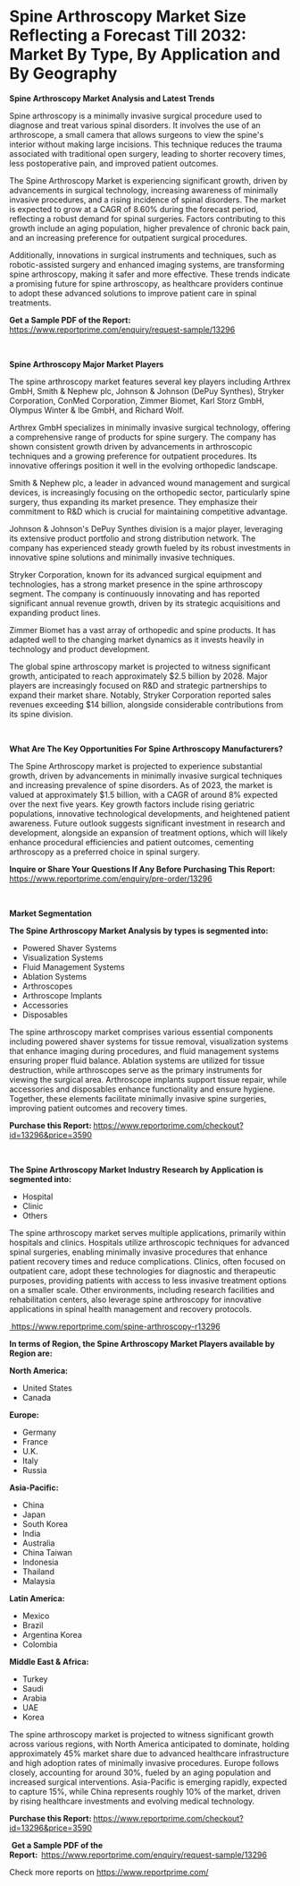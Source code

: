 <p><h1>Spine Arthroscopy Market Size Reflecting a Forecast Till 2032: Market By Type, By Application and By Geography</h1></p><p><strong>Spine Arthroscopy Market Analysis and Latest Trends</strong></p>
<p><p>Spine arthroscopy is a minimally invasive surgical procedure used to diagnose and treat various spinal disorders. It involves the use of an arthroscope, a small camera that allows surgeons to view the spine's interior without making large incisions. This technique reduces the trauma associated with traditional open surgery, leading to shorter recovery times, less postoperative pain, and improved patient outcomes.</p><p>The Spine Arthroscopy Market is experiencing significant growth, driven by advancements in surgical technology, increasing awareness of minimally invasive procedures, and a rising incidence of spinal disorders. The market is expected to grow at a CAGR of 8.60% during the forecast period, reflecting a robust demand for spinal surgeries. Factors contributing to this growth include an aging population, higher prevalence of chronic back pain, and an increasing preference for outpatient surgical procedures. </p><p>Additionally, innovations in surgical instruments and techniques, such as robotic-assisted surgery and enhanced imaging systems, are transforming spine arthroscopy, making it safer and more effective. These trends indicate a promising future for spine arthroscopy, as healthcare providers continue to adopt these advanced solutions to improve patient care in spinal treatments.</p></p>
<p><strong>Get a Sample PDF of the Report:&nbsp;</strong> <a href="https://www.reportprime.com/enquiry/request-sample/13296?utm_campaign=2308&utm_medium=2&utm_source=Github&utm_content=ia&utm_term=20032025&utm_id=spine-arthroscopy">https://www.reportprime.com/enquiry/request-sample/13296</a></p>
<p>&nbsp;</p>
<p><strong>Spine Arthroscopy Major Market Players</strong></p>
<p><p>The spine arthroscopy market features several key players including Arthrex GmbH, Smith & Nephew plc, Johnson & Johnson (DePuy Synthes), Stryker Corporation, ConMed Corporation, Zimmer Biomet, Karl Storz GmbH, Olympus Winter & Ibe GmbH, and Richard Wolf. </p><p>Arthrex GmbH specializes in minimally invasive surgical technology, offering a comprehensive range of products for spine surgery. The company has shown consistent growth driven by advancements in arthroscopic techniques and a growing preference for outpatient procedures. Its innovative offerings position it well in the evolving orthopedic landscape.</p><p>Smith & Nephew plc, a leader in advanced wound management and surgical devices, is increasingly focusing on the orthopedic sector, particularly spine surgery, thus expanding its market presence. They emphasize their commitment to R&D which is crucial for maintaining competitive advantage.</p><p>Johnson & Johnson's DePuy Synthes division is a major player, leveraging its extensive product portfolio and strong distribution network. The company has experienced steady growth fueled by its robust investments in innovative spine solutions and minimally invasive techniques.</p><p>Stryker Corporation, known for its advanced surgical equipment and technologies, has a strong market presence in the spine arthroscopy segment. The company is continuously innovating and has reported significant annual revenue growth, driven by its strategic acquisitions and expanding product lines.</p><p>Zimmer Biomet has a vast array of orthopedic and spine products. It has adapted well to the changing market dynamics as it invests heavily in technology and product development.</p><p>The global spine arthroscopy market is projected to witness significant growth, anticipated to reach approximately $2.5 billion by 2028. Major players are increasingly focused on R&D and strategic partnerships to expand their market share. Notably, Stryker Corporation reported sales revenues exceeding $14 billion, alongside considerable contributions from its spine division.</p></p>
<p>&nbsp;</p>
<p><strong>What Are The Key Opportunities For Spine Arthroscopy Manufacturers?</strong></p>
<p><p>The Spine Arthroscopy market is projected to experience substantial growth, driven by advancements in minimally invasive surgical techniques and increasing prevalence of spine disorders. As of 2023, the market is valued at approximately $1.5 billion, with a CAGR of around 8% expected over the next five years. Key growth factors include rising geriatric populations, innovative technological developments, and heightened patient awareness. Future outlook suggests significant investment in research and development, alongside an expansion of treatment options, which will likely enhance procedural efficiencies and patient outcomes, cementing arthroscopy as a preferred choice in spinal surgery.</p></p>
<p><strong>Inquire or Share Your Questions If Any Before Purchasing This Report:</strong> <a href="https://www.reportprime.com/enquiry/pre-order/13296?utm_campaign=2308&utm_medium=2&utm_source=Github&utm_content=ia&utm_term=20032025&utm_id=spine-arthroscopy">https://www.reportprime.com/enquiry/pre-order/13296</a></p>
<p>&nbsp;</p>
<p><strong>Market Segmentation</strong></p>
<p><strong>The Spine Arthroscopy Market Analysis by types is segmented into:</strong></p>
<p><ul><li>Powered Shaver Systems</li><li>Visualization Systems</li><li>Fluid Management Systems</li><li>Ablation Systems</li><li>Arthroscopes</li><li>Arthroscope Implants</li><li>Accessories</li><li>Disposables</li></ul></p>
<p><p>The spine arthroscopy market comprises various essential components including powered shaver systems for tissue removal, visualization systems that enhance imaging during procedures, and fluid management systems ensuring proper fluid balance. Ablation systems are utilized for tissue destruction, while arthroscopes serve as the primary instruments for viewing the surgical area. Arthroscope implants support tissue repair, while accessories and disposables enhance functionality and ensure hygiene. Together, these elements facilitate minimally invasive spine surgeries, improving patient outcomes and recovery times.</p></p>
<p><strong>Purchase this Report:&nbsp;</strong><a href="https://www.reportprime.com/checkout?id=13296&price=3590&utm_campaign=2308&utm_medium=2&utm_source=Github&utm_content=ia&utm_term=20032025&utm_id=spine-arthroscopy">https://www.reportprime.com/checkout?id=13296&price=3590</a></p>
<p>&nbsp;</p>
<p><strong>The Spine Arthroscopy Market Industry Research by Application is segmented into:</strong></p>
<p><ul><li>Hospital</li><li>Clinic</li><li>Others</li></ul></p>
<p><p>The spine arthroscopy market serves multiple applications, primarily within hospitals and clinics. Hospitals utilize arthroscopic techniques for advanced spinal surgeries, enabling minimally invasive procedures that enhance patient recovery times and reduce complications. Clinics, often focused on outpatient care, adopt these technologies for diagnostic and therapeutic purposes, providing patients with access to less invasive treatment options on a smaller scale. Other environments, including research facilities and rehabilitation centers, also leverage spine arthroscopy for innovative applications in spinal health management and recovery protocols.</p></p>
<p><a href="https://www.reportprime.com/spine-arthroscopy-r13296?utm_campaign=2308&utm_medium=2&utm_source=Github&utm_content=ia&utm_term=20032025&utm_id=spine-arthroscopy">&nbsp;https://www.reportprime.com/spine-arthroscopy-r13296</a></p>
<p><strong>In terms of Region, the Spine Arthroscopy Market Players available by Region are:</strong></p>
<p>
    <p> <strong> North America: </strong>
        <ul>
            <li>United States</li>
            <li>Canada</li>
        </ul>
        </p> 
    <p> <strong> Europe: </strong>
        <ul>
            <li>Germany</li>
            <li>France</li>
            <li>U.K.</li>
            <li>Italy</li>
            <li>Russia</li>
        </ul>
        </p> 
    <p> <strong> Asia-Pacific: </strong>
        <ul>
            <li>China</li>
            <li>Japan</li>
            <li>South Korea</li>
            <li>India</li>
            <li>Australia</li>
            <li>China Taiwan</li>
            <li>Indonesia</li>
            <li>Thailand</li>
            <li>Malaysia</li>
        </ul>
        </p> 
    <p> <strong> Latin America: </strong>
        <ul>
            <li>Mexico</li>
            <li>Brazil</li>
            <li>Argentina Korea</li>
            <li>Colombia</li>
        </ul>
        </p> 
    <p> <strong> Middle East & Africa: </strong>
        <ul>
            <li>Turkey</li>
            <li>Saudi</li>
            <li>Arabia</li>
            <li>UAE</li>
            <li>Korea</li>
        </ul>
    </p>
    </p>
<p><p>The spine arthroscopy market is projected to witness significant growth across various regions, with North America anticipated to dominate, holding approximately 45% market share due to advanced healthcare infrastructure and high adoption rates of minimally invasive procedures. Europe follows closely, accounting for around 30%, fueled by an aging population and increased surgical interventions. Asia-Pacific is emerging rapidly, expected to capture 15%, while China represents roughly 10% of the market, driven by rising healthcare investments and evolving medical technology.</p></p>
<p><strong>Purchase this Report: </strong><a href="https://www.reportprime.com/checkout?id=13296&price=3590&utm_campaign=2308&utm_medium=2&utm_source=Github&utm_content=ia&utm_term=20032025&utm_id=spine-arthroscopy">https://www.reportprime.com/checkout?id=13296&price=3590</a></p>
<p>&nbsp;<strong>Get a Sample PDF of the Report:&nbsp;&nbsp;</strong><a href="https://www.reportprime.com/enquiry/request-sample/13296?utm_campaign=2308&utm_medium=2&utm_source=Github&utm_content=ia&utm_term=20032025&utm_id=spine-arthroscopy">https://www.reportprime.com/enquiry/request-sample/13296</a></p>
<p><strong></strong></p>
<p>Check more reports on <a href="https://www.reportprime.com/?utm_campaign=2308&utm_medium=2&utm_source=Github&utm_content=ia&utm_term=20032025&utm_id=spine-arthroscopy">https://www.reportprime.com/</a></p>